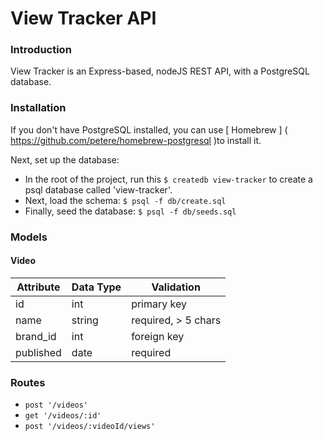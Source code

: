 # View Tracker API

### Introduction

View Tracker is an Express-based, nodeJS REST API, with a PostgreSQL database.  

### Installation

If you don't have PostgreSQL installed, you can use [ Homebrew ] ( https://github.com/petere/homebrew-postgresql )to install it.

Next, set up the database:
 
- In the root of the project, run this `$ createdb view-tracker` to create a psql database called 'view-tracker'.
- Next, load the schema: `$ psql -f db/create.sql`
- Finally, seed the database: `$ psql -f db/seeds.sql`

### Models

#### Video
Attribute    | Data Type | Validation   |  
------------ | --------- | ------------ |
id           | int       | primary key  |
name         | string    | required, > 5 chars  |
brand_id     | int       | foreign key  |
published     | date      | required |

### Routes

- `post '/videos'`
- `get '/videos/:id'`
- `post '/videos/:videoId/views'`
